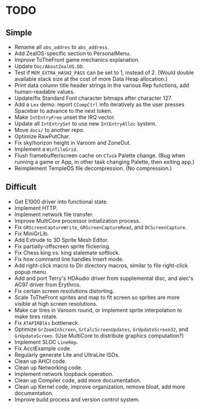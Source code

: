 # TODO

## Simple
* Rename all `abs_addres` to `abs_address`.
* Add ZealOS-specific section to PersonalMenu.
* Improve ToTheFront game mechanics explanation.
* Update `Doc/AboutZealOS.DD`.
* Test if `MEM_EXTRA_HASH2_PAGS` can be set to 1, instead of 2. (Would double available stack size at the cost of more Data Heap allocation.)
* Print data column title header strings in the various Rep functions, add human-readable values.
* Update/fix Standard Font character bitmaps after character 127.
* Add a `Lex` demo: report `CCompCtrl` info iteratively as the user presses Spacebar to advance to the next token.
* Make `IntEntryFree` unset the IRQ vector.
* Update all `IntEntrySet` to use new `IntEntryAlloc` system.
* Move `docs/` to another repo.
* Optimize RawPutChar.
* Fix sky/horizon height in Varoom and ZoneOut.
* Implement a `WinTileGrid`.
* Flush framebuffer/screen cache on `CTask` Palette change. (Bug when running a game or App, in other task changing Palette, then exiting app.)
* Reimplement TempleOS file decompression. (No compression.)

## Difficult
* Get E1000 driver into functional state.
* Implement HTTP.
* Implement network file transfer.
* Improve MultiCore processor initialization process.
* Fix `GRScreenCaptureWrite`, `GRScreenCaptureRead`, and `DCScreenCapture`.
* Fix MiniGrLib.
* Add Extrude to 3D Sprite Mesh Editor.
* Fix partially-offscreen sprite flickering.
* Fix Chess king vs. king stalemate softlock.
* Fix how command line handles Insert mode.
* Add right-click macro to Dir directory macros, similar to file right-click popup menu.
* Add and port Terry's HDAudio driver from supplemental disc, and alec's AC97 driver from Erythros.
* Fix certain screen resolutions distorting.
* Scale ToTheFront sprites and map to fit screen so sprites are more visible at high screen resolutions.
* Make car tires in Varoom round, or implement sprite interpolation to make tires rotate.
* Fix `ATAPIRBlks` bottleneck.
* Optimize `GrZoomInScreen`, `GrCalcScreenUpdates`, `GrUpdateScreen32`, and `GrUpdateScreen`. (Use MultiCore to distribute graphics computation?)
* Implement SLOC `LineRep`.
* Fix AcctExample code.
* Regularly generate Lite and UltraLite ISOs.
* Clean up AHCI code.
* Clean up Networking code.
* Implement network loopback operation.
* Clean up Compiler code, add more documentation.
* Clean up Kernel code, improve organization, remove bloat, add more documentation.
* Improve build process and version control system.